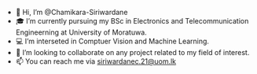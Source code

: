 - 👋 Hi, I’m @Chamikara-Siriwardane
- 🎓 I’m currently pursuing my BSc in Electronics and Telecommunication Engineerning at University of Moratuwa. 
- 💻 I’m interseted in Comptuer Vision and Machine Learning.
- 💞️ I’m looking to collaborate on any project related to my field of interest.
- 📫 You can reach me via siriwardanec.21@uom.lk


<!---
Chamikara-Siriwardane/Chamikara-Siriwardane is a ✨ special ✨ repository because its `README.md` (this file) appears on your GitHub profile.
You can click the Preview link to take a look at your changes.
--->
